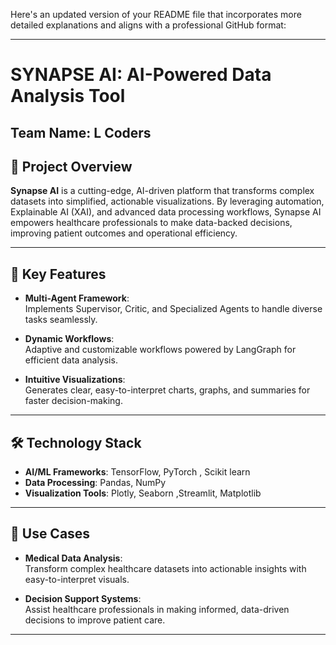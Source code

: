 Here's an updated version of your README file that incorporates more detailed explanations and aligns with a professional GitHub format:

---

# **SYNAPSE AI**: AI-Powered Data Analysis Tool  

**Team Name:** L Coders  
---

## **📌 Project Overview**  

**Synapse AI** is a cutting-edge, AI-driven platform that transforms complex datasets into simplified, actionable visualizations. By leveraging automation, Explainable AI (XAI), and advanced data processing workflows, Synapse AI empowers healthcare professionals to make data-backed decisions, improving patient outcomes and operational efficiency.  

---

## **🌟 Key Features**  

- **Multi-Agent Framework**:  
  Implements Supervisor, Critic, and Specialized Agents to handle diverse tasks seamlessly.    

- **Dynamic Workflows**:  
  Adaptive and customizable workflows powered by LangGraph for efficient data analysis.  

- **Intuitive Visualizations**:  
  Generates clear, easy-to-interpret charts, graphs, and summaries for faster decision-making.  

---

## **🛠 Technology Stack**  

- **AI/ML Frameworks**: TensorFlow, PyTorch , Scikit learn
- **Data Processing**: Pandas, NumPy    
- **Visualization Tools**: Plotly, Seaborn ,Streamlit, Matplotlib 

---

## **🎯 Use Cases**  

- **Medical Data Analysis**:  
  Transform complex healthcare datasets into actionable insights with easy-to-interpret visuals.  

- **Decision Support Systems**:  
  Assist healthcare professionals in making informed, data-driven decisions to improve patient care.  


---



 
